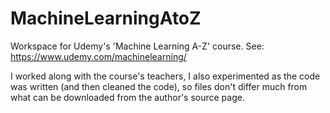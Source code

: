 # MachineLearningAtoZ
Workspace for Udemy's 'Machine Learning A-Z' course.
See: https://www.udemy.com/machinelearning/

I worked along with the course's teachers, I also experimented as the code was written (and then cleaned the code),
so files don't differ much from what can be downloaded from the author's source page.
